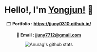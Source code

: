 
<div align=center>

# Hello!, I'm [Yongjun!](https://jjuny0310.github.io) 👋

🗂 **Portfolio : https://jjuny0310.github.io/**

📧 **Email : jjuny7712@gmail.com**

  
![Anurag's github stats](https://github-readme-stats.vercel.app/api?username=ohbyul&show_icons=true&theme=radical)


</div>
